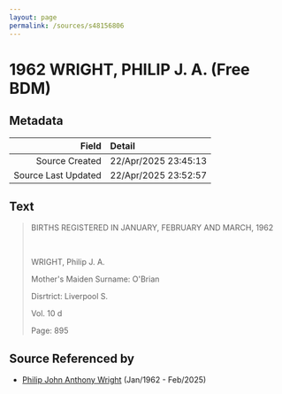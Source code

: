 ```yaml
---
layout: page
permalink: /sources/s48156806
---
```


# 1962 WRIGHT, PHILIP J. A. (Free BDM)

## Metadata

Field | Detail
---:|:---
Source Created | 22/Apr/2025 23:45:13
Source Last Updated | 22/Apr/2025 23:52:57

## Text

> BIRTHS REGISTERED IN JANUARY, FEBRUARY AND MARCH, 1962
>
> <br/>
>
> WRIGHT, Philip J. A.
>
> Mother's Maiden Surname: O'Brian
>
> Disrtrict: Liverpool S.
>
> Vol. 10 d
>
> Page: 895
>

## Source Referenced by

* [Philip John Anthony Wright](../people/@66352546@-philip-john-anthony-wright-b1962-1-d2025-2.md) (Jan/1962 - Feb/2025)
